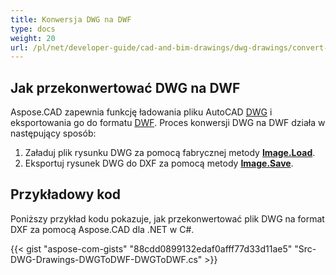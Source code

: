 ```yaml
---
title: Konwersja DWG na DWF
type: docs
weight: 20
url: /pl/net/developer-guide/cad-and-bim-drawings/dwg-drawings/convert-dwg-to-dwf/
---
```


## **Jak przekonwertować DWG na DWF**

Aspose.CAD zapewnia funkcję ładowania pliku AutoCAD [DWG](https://docs.fileformat.com/cad/dwg/) i eksportowania go do formatu [DWF](https://docs.fileformat.com/cad/dwf/). Proces konwersji DWG na DWF działa w następujący sposób:

1. Załaduj plik rysunku DWG za pomocą fabrycznej metody [**Image.Load**](https://reference.aspose.com/cad/net/aspose.cad/image/methods/load/index).
2. Eksportuj rysunek DWG do DXF za pomocą metody [**Image.Save**](https://reference.aspose.com/cad/net/aspose.cad/image/methods/save/index).

## Przykładowy kod

Poniższy przykład kodu pokazuje, jak przekonwertować plik DWG na format DXF za pomocą Aspose.CAD dla .NET w C#.

{{< gist "aspose-com-gists" "88cdd0899132edaf0afff77d33d11ae5" "Src-DWG-Drawings-DWGToDWF-DWGToDWF.cs" >}}
